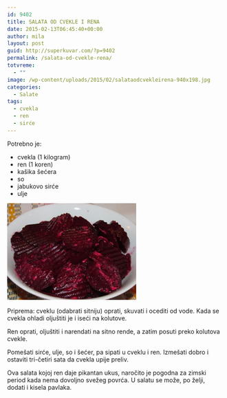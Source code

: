 ```yaml
---
id: 9402
title: SALATA OD CVEKLE I RENA
date: 2015-02-13T06:45:40+00:00
author: mila
layout: post
guid: http://superkuvar.com/?p=9402
permalink: /salata-od-cvekle-rena/
totvreme:
  - ""
image: /wp-content/uploads/2015/02/salataodcvekleirena-940x198.jpg
categories:
  - Salate
tags:
  - cvekla
  - ren
  - sirće
---
```

Potrebno je:

  * cvekla (1 kilogram)
  * ren (1 koren)
  * kašika šećera
  * so
  * jabukovo sirće
  * ulje

[<img class="alignnone size-medium wp-image-9405" src="/wp-content/uploads/2015/02/salataodcvekleirena-300x225.jpg" alt="salataodcvekleirena" width="300" height="225" />](/wp-content/uploads/2015/02/salataodcvekleirena.jpg)

Priprema: cveklu (odabrati sitniju) oprati, skuvati i ocediti od vode. Kada se cvekla ohladi oljuštiti je i iseći na kolutove.

Ren oprati, oljuštiti i narendati na sitno rende, a zatim posuti preko kolutova cvekle.

Pomešati sirće, ulje, so i šećer, pa sipati u cveklu i ren. Izmešati dobro i ostaviti tri-četiri sata da cvekla upije preliv.

Ova salata kojoj ren daje pikantan ukus, naročito je pogodna za zimski period kada nema dovoljno svežeg povrća. U salatu se može, po želji, dodati i kisela pavlaka.

&nbsp;